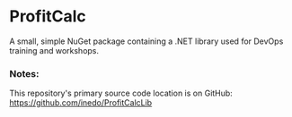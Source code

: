 # ProfitCalc

A small, simple NuGet package containing a .NET library used for DevOps training and workshops.

### Notes:

This repository's primary source code location is on GitHub: https://github.com/inedo/ProfitCalcLib
